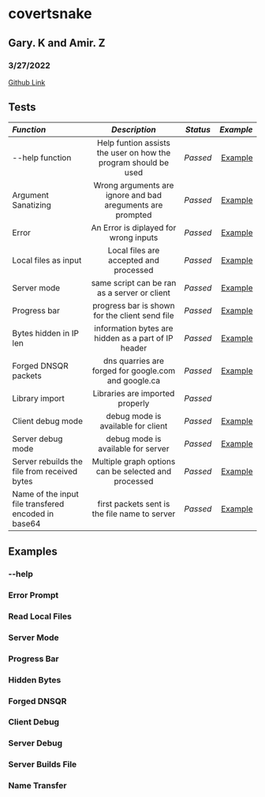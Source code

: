 # covertsnake
## Gary. K and Amir. Z
### 3/27/2022


[Github Link](https://github.com/d0ntblink/covertsnake)

## Tests

| ***Function*** | ***Description*** | ***Status*** | ***Example*** |
|:-------------------|:--------------------------------:|:--------------:|----------:|
| --help function | Help funtion assists the user on how the program should be used | *Passed* | [Example](#--help)
| Argument Sanatizing | Wrong arguments are ignore and bad areguments are prompted | *Passed* | [Example](#argument-sanatizing)
| Error | An Error is diplayed for wrong inputs | *Passed* | [Example](#error-prompt)
| Local files as input | Local files are accepted and processed | *Passed* | [Example](#read-local-files)
| Server mode | same script can be ran as a server or client | *Passed* | [Example](#server-mode)
| Progress bar | progress bar is shown for the client send file | *Passed* | [Example](#progress-bar)
| Bytes hidden in IP len | information bytes are hidden as a part of IP header | *Passed* | [Example](#hidden-bytes)
| Forged DNSQR packets | dns quarries are forged for google.com and google.ca | *Passed* | [Example](#forged-dnsqr)
| Library import | Libraries are imported properly | *Passed* |
| Client debug mode | debug mode is available for client | *Passed* | [Example](#client-debug)
| Server debug mode | debug mode is available for server | *Passed* | [Example](#server-debug)
| Server rebuilds the file from received bytes | Multiple graph options can be selected and processed | *Passed* | [Example](#server-builds-file)
| Name of the input file transfered encoded in base64 | first packets sent is the file name to server | *Passed* | [Example](#name-transfer)


## Examples

### --help

### Error Prompt

### Read Local Files

### Server Mode

### Progress Bar

### Hidden Bytes

### Forged DNSQR

### Client Debug

### Server Debug

### Server Builds File

### Name Transfer
